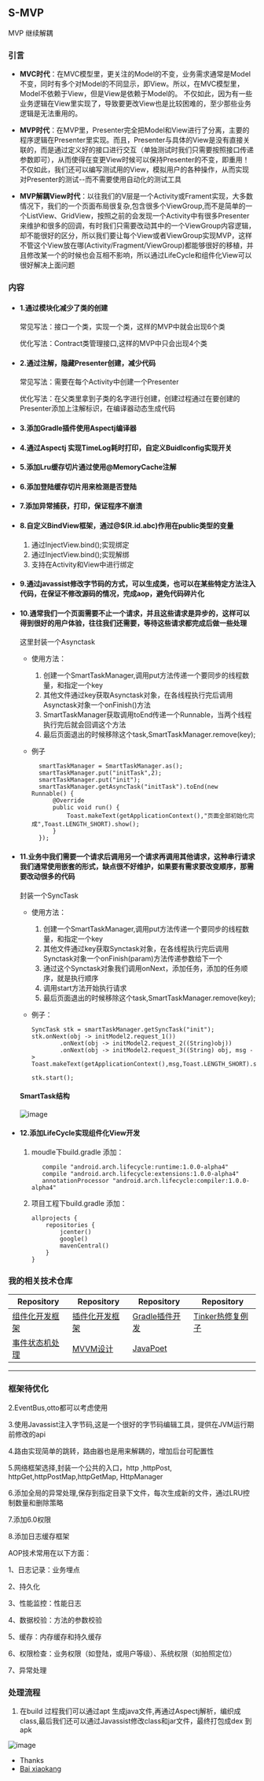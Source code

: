 ## S-MVP
MVP 继续解耦

### 引言

-  **MVC时代**：在MVC模型里，更关注的Model的不变，业务需求通常是Model不变，同时有多个对Model的不同显示，即View。所以，在MVC模型里，Model不依赖于View，但是View是依赖于Model的。
不仅如此，因为有一些业务逻辑在View里实现了，导致要更改View也是比较困难的，至少那些业务逻辑是无法重用的。

-  **MVP时代**：在MVP里，Presenter完全把Model和View进行了分离，主要的程序逻辑在Presenter里实现。而且，Presenter与具体的View是没有直接关联的，而是通过定义好的接口进行交互（单独测试时我们只需要按照接口传递参数即可），从而使得在变更View时候可以保持Presenter的不变，即重用！ 不仅如此，我们还可以编写测试用的View，模拟用户的各种操作，从而实现对Presenter的测试--而不需要使用自动化的测试工具

- **MVP解耦View时代**：以往我们的V层是一个Activity或Frament实现，大多数情况下，我们的一个页面布局很复杂,包含很多个ViewGroup,而不是简单的一个ListView、GridView，按照之前的会发现一个Activity中有很多Presenter来维护和很多的回调，有时我们只需要改动其中的一个ViewGroup内容逻辑，却不能很好的区分，所以我们要让每个View或者ViewGroup实现MVP，这样不管这个View放在哪(Activity/Fragment/ViewGroup)都能够很好的移植，并且修改某一个的时候也会互相不影响，所以通过LifeCycle和组件化View可以很好解决上面问题

### 内容

- #### 1.通过模块化减少了类的创建

  常见写法：接口一个类，实现一个类，这样的MVP中就会出现6个类
  
  优化写法：Contract类管理接口,这样的MVP中只会出现4个类
  
- #### 2.通过注解，隐藏Presenter创建，减少代码

  常见写法：需要在每个Activity中创建一个Presenter
  
  优化写法：在父类里拿到子类的名字进行创建，创建过程通过在要创建的Presenter添加上注解标识，在编译器动态生成代码

- #### 3.添加Gradle插件使用Aspectj编译器

- #### 4.通过Aspectj 实现TimeLog耗时打印，自定义Buidlconfig实现开关

- #### 5.添加Lru缓存切片通过使用@MemoryCache注解

- #### 6.添加登陆缓存切片用来检测是否登陆

- #### 7.添加异常捕获，打印，保证程序不崩溃

- #### 8.自定义BindView框架，通过@$(R.id.abc)作用在public类型的变量
    1. 通过InjectView.bind();实现绑定
    2. 通过InjectView.bind();实现解绑
    3. 支持在Activity和View中进行绑定

- #### 9.通过javassist修改字节码的方式，可以生成类，也可以在某些特定方法注入代码，在保证不修改源码的情况，完成aop，避免代码碎片化

- #### 10.通常我们一个页面需要不止一个请求，并且这些请求是异步的，这样可以得到很好的用户体验，往往我们还需要，等待这些请求都完成后做一些处理

   这里封装一个Asynctask
   
   - 使用方法：
      1. 创建一个SmartTaskManager,调用put方法传递一个要同步的线程数量，和指定一个key
      2. 其他文件通过key获取Asynctask对象，在各线程执行完后调用Asynctask对象一个onFinish()方法
      3. SmartTaskManager获取调用toEnd传递一个Runnable，当两个线程执行完后就会回调这个方法
      4. 最后页面退出的时候移除这个task,SmartTaskManager.remove(key);
   - 例子
          
           smartTaskManager = SmartTaskManager.as();
           smartTaskManager.put("initTask",2);
           smartTaskManager.put("init");
           smartTaskManager.getAsyncTask("initTask").toEnd(new Runnable() {
               @Override
               public void run() {
                   Toast.makeText(getApplicationContext(),"页面全部初始化完成",Toast.LENGTH_SHORT).show();
               }
           });
     
- #### 11.业务中我们需要一个请求后调用另一个请求再调用其他请求，这种串行请求我们通常使用嵌套的形式，缺点很不好维护，如果要有需求要改变顺序，那需要改动很多的代码
   
   封装一个SyncTask
   
   - 使用方法：
     1. 创建一个SmartTaskManager,调用put方法传递一个要同步的线程数量，和指定一个key
     2. 其他文件通过key获取Synctask对象，在各线程执行完后调用Synctask对象一个onFinish(param)方法传递参数给下一个
     3. 通过这个Synctask对象我们调用onNext，添加任务，添加的任务顺序，就是执行顺序
     4. 调用start方法开始执行请求
     5. 最后页面退出的时候移除这个task,SmartTaskManager.remove(key);
   
   - 例子：
   
         SyncTask stk = smartTaskManager.getSyncTask("init");
         stk.onNext(obj -> initModel2.request_1())
                 .onNext(obj -> initModel2.request_2((String)obj))
                 .onNext(obj -> initModel2.request_3((String) obj, msg -> Toast.makeText(getApplicationContext(),msg,Toast.LENGTH_SHORT).show()));

         stk.start();
   #### SmartTask结构
   ![image](https://github.com/UCodeUStory/S-MVP/blob/master/smartManager.png)
   
- #### 12.添加LifeCycle实现组件化View开发
    1. moudle下build.gradle 添加：
   
              compile "android.arch.lifecycle:runtime:1.0.0-alpha4"
              compile "android.arch.lifecycle:extensions:1.0.0-alpha4"
              annotationProcessor "android.arch.lifecycle:compiler:1.0.0-alpha4"
              
    2. 项目工程下build.gradle 添加：
   
           allprojects {
               repositories {
                   jcenter()
                   google()
                   mavenCentral()
               }
           }
### 我的相关技术仓库

 Repository | Repository | Repository | Repository
---|---|---|---
[组件化开发框架](https://github.com/UCodeUStory/ComponentDevelopment)  | [插件化开发框架](https://github.com/UCodeUStory/AndroidPluginFramework) | [Gradle插件开发](https://github.com/UCodeUStory/GradlePlugin)|[Tinker热修复例子](https://github.com/UCodeUStory/TinkerDemo)
[事件状态机处理](https://github.com/UCodeUStory/StateMachine) | [MVVM设计](https://github.com/UCodeUStory/MVVM) | [JavaPoet](https://github.com/UCodeUStory/JavaPoetSample)


****
### **框架待优化**

2.EventBus,otto都可以考虑使用

3.使用Javassist注入字节码,这是一个很好的字节码编辑工具，提供在JVM运行期前修改的api

4.路由实现简单的跳转，路由器也是用来解耦的，增加后台可配置性

5.网络框架选择,封装一个公共的入口，http ,httpPost, httpGet,httpPostMap,httpGetMap,  HttpManager

6.添加全局的异常处理,保存到指定目录下文件，每次生成新的文件，通过LRU控制数量和删除策略

7.添加6.0权限

8.添加日志缓存框架

AOP技术常用在以下方面：

1、日志记录：业务埋点

2、持久化

3、性能监控：性能日志

4、数据校验：方法的参数校验

5、缓存：内存缓存和持久缓存

6、权限检查：业务权限（如登陆，或用户等级）、系统权限（如拍照定位）

7、异常处理


### 处理流程
 1. 在build 过程我们可以通过apt 生成java文件,再通过Aspectj解析，编织成class,最后我们还可以通过Javassist修改class和jar文件，最终打包成dex 到 apk
 
 ![image](https://github.com/UCodeUStory/S-MVP/blob/master/pic.png)


 - Thanks
 - [Bai xiaokang]()
